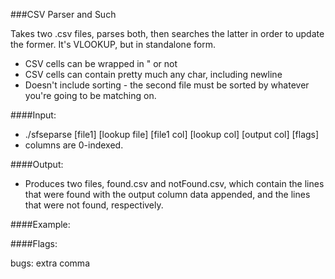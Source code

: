 ###CSV Parser and Such

Takes two .csv files, parses both, then searches the latter in order to update
the former. It's VLOOKUP, but in standalone form. 

* CSV cells can be wrapped in " or not
* CSV cells can contain pretty much any char, including newline
* Doesn't include sorting - the second file must be sorted by whatever
  you're going to be matching on.

####Input: 
 - ./sfseparse \[file1\] \[lookup file\] \[file1 col\] \[lookup col\] \[output col\] \[flags\]
 - columns are 0-indexed.


####Output:
 - Produces two files, found.csv and notFound.csv, which contain the lines that
were found with the output column data appended, and the lines that were not
found, respectively.

####Example:

####Flags:



bugs:
extra comma
